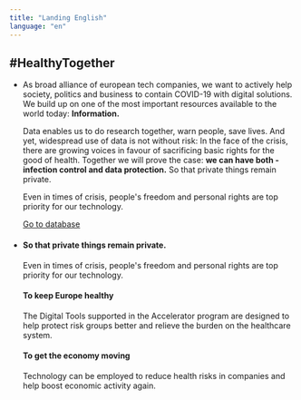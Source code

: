 ```yaml
---
title: "Landing English"
language: "en"
---
```


## #HealthyTogether

- As broad alliance of european tech companies, we want to actively help society, politics and business to contain COVID-19 with digital solutions. We build up on one of the most important resources available to the world today: **Information.**

  Data enables us to do research together, warn people, save lives. And yet, widespread use of data is not without risk: In the face of the crisis, there are growing voices in favour of sacrificing basic rights for the good of health.
  Together we will prove the case: **we can have both - infection control and data protection.** So that private things remain private.

  Even in times of crisis, people's freedom and personal rights are top priority for our technology.

  [Go to database](/en/database)

- #### So that private things remain private.

  Even in times of crisis, people's freedom and personal rights are top priority for our technology.

  #### To keep Europe healthy

  The Digital Tools supported in the Accelerator program are designed to help protect risk groups better and relieve the burden on the healthcare system.

  #### To get the economy moving

  Technology can be employed to reduce health risks in companies and help boost economic activity again.
